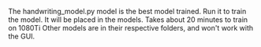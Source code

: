 The handwriting_model.py model is the best model trained.
Run it to train the model. It will be placed in the models. Takes about 20 minutes to train on 1080Ti
Other models are in their respective folders, and won't work with the GUI.